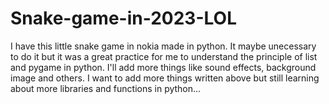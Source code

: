 # Snake-game-in-2023-LOL

I have this little snake game in nokia made in python. It maybe unecessary to do it but it was a great practice for me to understand the principle of list and pygame in python. 
I'll add more things like sound effects, background image and others. 
I want to add more things written above but still learning about more libraries and functions in python... 

